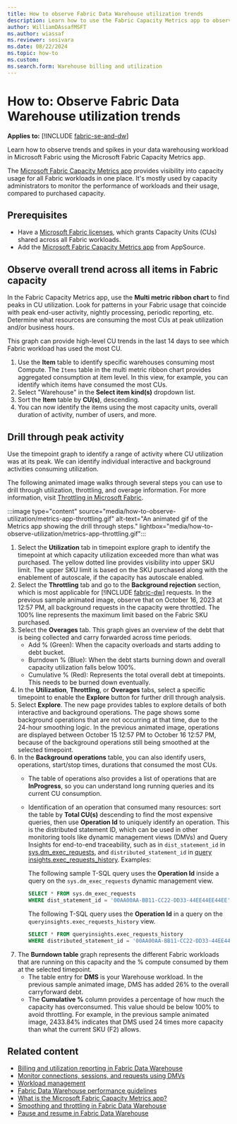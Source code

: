 ```yaml
---
title: How to observe Fabric Data Warehouse utilization trends
description: Learn how to use the Fabric Capacity Metrics app to observe Microsoft Fabric Data Warehouse utilization trends.
author: WilliamDAssafMSFT
ms.author: wiassaf
ms.reviewer: sosivara
ms.date: 08/22/2024
ms.topic: how-to
ms.custom:
ms.search.form: Warehouse billing and utilization
---
```


# How to: Observe Fabric Data Warehouse utilization trends

**Applies to:** [!INCLUDE [fabric-se-and-dw](includes/applies-to-version/fabric-se-and-dw.md)]

Learn how to observe trends and spikes in your data warehousing workload in Microsoft Fabric using the Microsoft Fabric Capacity Metrics app. 

The [Microsoft Fabric Capacity Metrics app](../enterprise/metrics-app.md) provides visibility into capacity usage for all Fabric workloads in one place. It's mostly used by capacity administrators to monitor the performance of workloads and their usage, compared to purchased capacity.  

## Prerequisites

- Have a [Microsoft Fabric licenses](../enterprise/licenses.md), which grants Capacity Units (CUs) shared across all Fabric workloads.
- Add the [Microsoft Fabric Capacity Metrics app](../enterprise/metrics-app.md) from AppSource.

## Observe overall trend across all items in Fabric capacity

In the Fabric Capacity Metrics app, use the **Multi metric ribbon chart** to find peaks in CU utilization. Look for patterns in your Fabric usage that coincide with peak end-user activity, nightly processing, periodic reporting, etc. Determine what resources are consuming the most CUs at peak utilization and/or business hours.

This graph can provide high-level CU trends in the last 14 days to see which Fabric workload has used the most CU.

1. Use the **Item** table to identify specific warehouses consuming most Compute. The `Items` table in the multi metric ribbon chart provides aggregated consumption at item level. In this view, for example, you can identify which items have consumed the most CUs.
1. Select "Warehouse" in the **Select item kind(s)** dropdown list.
1. Sort the **Item** table by **CU(s)**, descending.
1. You can now identify the items using the most capacity units, overall duration of activity, number of users, and more.

## Drill through peak activity

Use the timepoint graph to identify a range of activity where CU utilization was at its peak. We can identify individual interactive and background activities consuming utilization.

The following animated image walks through several steps you can use to drill through utilization, throttling, and overage information. For more information, visit [Throttling in Microsoft Fabric](../enterprise/throttling.md).

:::image type="content" source="media/how-to-observe-utilization/metrics-app-throttling.gif" alt-text="An animated gif of the Metrics app showing the drill through steps." lightbox="media/how-to-observe-utilization/metrics-app-throttling.gif":::

1. Select the **Utilization** tab in timepoint explore graph to identify the timepoint at which capacity utilization exceeded more than what was purchased. The yellow dotted line provides visibility into upper SKU limit. The upper SKU limit is based on the SKU purchased along with the enablement of autoscale, if the capacity has autoscale enabled.
1. Select the **Throttling** tab and go to the **Background rejection** section, which is most applicable for [!INCLUDE [fabric-dw](includes/fabric-dw.md)] requests. In the previous sample animated image, observe that on October 16, 2023 at 12:57 PM, all background requests in the capacity were throttled. The 100% line represents the maximum limit based on the Fabric SKU purchased.
1. Select the **Overages** tab. This graph gives an overview of the debt that is being collected and carry forwarded across time periods.
    - Add % (Green): When the capacity overloads and starts adding to debt bucket.
    - Burndown % (Blue): When the debt starts burning down and overall capacity utilization falls below 100%.
    - Cumulative % (Red): Represents the total overall debt at timepoints. This needs to be burned down eventually.
1. In the **Utilization**, **Throttling**, or **Overages** tabs, select a specific timepoint to enable the **Explore** button for further drill through analysis. 
1. Select **Explore**. The new page provides tables to explore details of both interactive and background operations. The page shows some background operations that are not occurring at that time, due to the 24-hour smoothing logic. In the previous animated image, operations are displayed between October 15 12:57 PM to October 16 12:57 PM, because of the background operations still being smoothed at the selected timepoint.
1. In the **Background operations** table, you can also identify users, operations, start/stop times, durations that consumed the most CUs.
   - The table of operations also provides a list of operations that are **InProgress**, so you can understand long running queries and its current CU consumption.
   - Identification of an operation that consumed many resources: sort the table by **Total CU(s)** descending to find the most expensive queries, then use **Operation Id** to uniquely identify an operation. This is the distributed statement ID, which can be used in other monitoring tools like dynamic management views (DMVs) and Query Insights for end-to-end traceability, such as in `dist_statement_id` in [sys.dm_exec_requests](/sql/relational-databases/system-dynamic-management-views/sys-dm-exec-requests-transact-sql?view=fabric&preserve-view=true), and `distributed_statement_id` in [query insights.exec_requests_history](/sql/relational-databases/system-views/queryinsights-exec-requests-history-transact-sql?view=fabric&preserve-view=true). Examples:

      The following sample T-SQL query uses the **Operation Id** inside a query on the `sys.dm_exec_requests` dynamic management view.

      ```sql 
      SELECT * FROM sys.dm_exec_requests 
      WHERE dist_statement_id = '00AA00AA-BB11-CC22-DD33-44EE44EE44EE';
      ```

      The following T-SQL query uses the **Operation Id** in a query on the `queryinsights.exec_requests_history` view. 

      ```sql
      SELECT * FROM queryinsights.exec_requests_history 
      WHERE distributed_statement_id = '00AA00AA-BB11-CC22-DD33-44EE44EE44EE`;
      ```
1. The **Burndown table** graph represents the different Fabric workloads that are running on this capacity and the % compute consumed by them at the selected timepoint. 
    - The table entry for **DMS** is your Warehouse workload. In the previous sample animated image, DMS has added 26% to the overall carryforward debt.
    - The **Cumulative %** column provides a percentage of how much the capacity has overconsumed. This value should be below 100% to avoid throttling. For example, in the previous sample animated image, 2433.84% indicates that DMS used 24 times more capacity than what the current SKU (F2) allows.

## Related content

- [Billing and utilization reporting in Fabric Data Warehouse](usage-reporting.md)
- [Monitor connections, sessions, and requests using DMVs](monitor-using-dmv.md)
- [Workload management](workload-management.md)
- [Fabric Data Warehouse performance guidelines](guidelines-warehouse-performance.md)
- [What is the Microsoft Fabric Capacity Metrics app?](../enterprise/metrics-app.md)
- [Smoothing and throttling in Fabric Data Warehouse](compute-capacity-smoothing-throttling.md)
- [Pause and resume in Fabric Data Warehouse](pause-resume.md)
